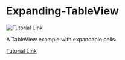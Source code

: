 # Expanding-TableView

![Tutorial Link](http://imgur.com/O3FZIFd)

A TableView example with expandable cells.

[Tutorial Link](www.codebasecamp.com/2016/12/02/Expandable-TableView/)
